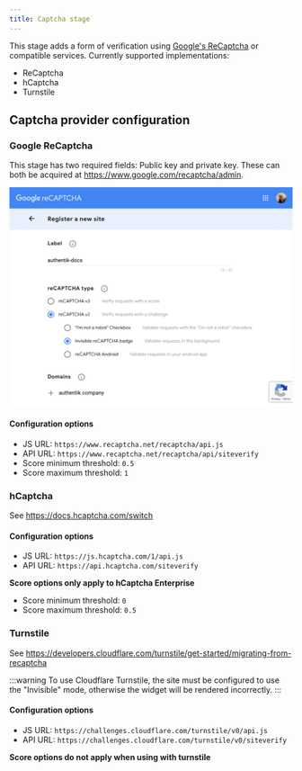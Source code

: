 ```yaml
---
title: Captcha stage
---
```


This stage adds a form of verification using [Google's ReCaptcha](https://www.google.com/recaptcha/intro/v3.html) or compatible services. Currently supported implementations:

-   ReCaptcha
-   hCaptcha
-   Turnstile

## Captcha provider configuration

### Google ReCaptcha

This stage has two required fields: Public key and private key. These can both be acquired at https://www.google.com/recaptcha/admin.

![](./captcha-admin.png)

#### Configuration options

-   JS URL: `https://www.recaptcha.net/recaptcha/api.js`
-   API URL: `https://www.recaptcha.net/recaptcha/api/siteverify`
-   Score minimum threshold: `0.5`
-   Score maximum threshold: `1`

### hCaptcha

See https://docs.hcaptcha.com/switch

#### Configuration options

-   JS URL: `https://js.hcaptcha.com/1/api.js`
-   API URL: `https://api.hcaptcha.com/siteverify`

**Score options only apply to hCaptcha Enterprise**

-   Score minimum threshold: `0`
-   Score maximum threshold: `0.5`

### Turnstile

See https://developers.cloudflare.com/turnstile/get-started/migrating-from-recaptcha

:::warning
To use Cloudflare Turnstile, the site must be configured to use the "Invisible" mode, otherwise the widget will be rendered incorrectly.
:::

#### Configuration options

-   JS URL: `https://challenges.cloudflare.com/turnstile/v0/api.js`
-   API URL: `https://challenges.cloudflare.com/turnstile/v0/siteverify`

**Score options do not apply when using with turnstile**

